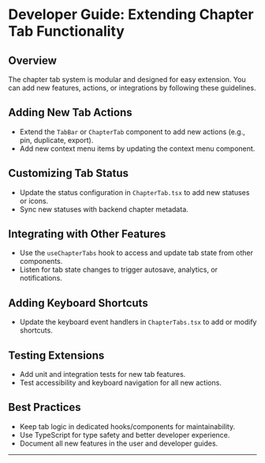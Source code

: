 # Developer Guide: Extending Chapter Tab Functionality

## Overview
The chapter tab system is modular and designed for easy extension. You can add new features, actions, or integrations by following these guidelines.

## Adding New Tab Actions
- Extend the `TabBar` or `ChapterTab` component to add new actions (e.g., pin, duplicate, export).
- Add new context menu items by updating the context menu component.

## Customizing Tab Status
- Update the status configuration in `ChapterTab.tsx` to add new statuses or icons.
- Sync new statuses with backend chapter metadata.

## Integrating with Other Features
- Use the `useChapterTabs` hook to access and update tab state from other components.
- Listen for tab state changes to trigger autosave, analytics, or notifications.

## Adding Keyboard Shortcuts
- Update the keyboard event handlers in `ChapterTabs.tsx` to add or modify shortcuts.

## Testing Extensions
- Add unit and integration tests for new tab features.
- Test accessibility and keyboard navigation for all new actions.

## Best Practices
- Keep tab logic in dedicated hooks/components for maintainability.
- Use TypeScript for type safety and better developer experience.
- Document all new features in the user and developer guides.

---
